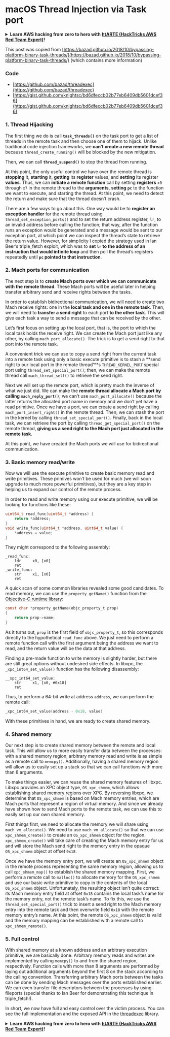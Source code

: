 # macOS Thread Injection via Task port

<details>

<summary><strong>Learn AWS hacking from zero to hero with</strong> <a href="https://training.hacktricks.xyz/courses/arte"><strong>htARTE (HackTricks AWS Red Team Expert)</strong></a><strong>!</strong></summary>

Other ways to support HackTricks:

* If you want to see your **company advertised in HackTricks** or **download HackTricks in PDF** Check the [**SUBSCRIPTION PLANS**](https://github.com/sponsors/carlospolop)!
* Get the [**official PEASS & HackTricks swag**](https://peass.creator-spring.com)
* Discover [**The PEASS Family**](https://opensea.io/collection/the-peass-family), our collection of exclusive [**NFTs**](https://opensea.io/collection/the-peass-family)
* **Join the** 💬 [**Discord group**](https://discord.gg/hRep4RUj7f) or the [**telegram group**](https://t.me/peass) or **follow** me on **Twitter** 🐦 [**@carlospolopm**](https://twitter.com/carlospolopm)**.**
* **Share your hacking tricks by submitting PRs to the** [**HackTricks**](https://github.com/carlospolop/hacktricks) and [**HackTricks Cloud**](https://github.com/carlospolop/hacktricks-cloud) github repos.

</details>

This post was copied from [https://bazad.github.io/2018/10/bypassing-platform-binary-task-threads/](https://bazad.github.io/2018/10/bypassing-platform-binary-task-threads/) (which contains more information)

### Code

* [https://github.com/bazad/threadexec](https://github.com/bazad/threadexec)
* [https://gist.github.com/knightsc/bd6dfeccb02b77eb6409db5601dcef36](https://gist.github.com/knightsc/bd6dfeccb02b77eb6409db5601dcef36)

### 1. Thread Hijacking

The first thing we do is call **`task_threads()`** on the task port to get a list of threads in the remote task and then choose one of them to hijack. Unlike traditional code injection frameworks, we **can’t create a new remote thread** because `thread_create_running()` will be blocked by the new mitigation.

Then, we can call **`thread_suspend()`** to stop the thread from running.

At this point, the only useful control we have over the remote thread is **stopping** it, **starting** it, **getting** its **register** values, and **setting** its register **values**. Thus, we can **initiate a remote function** call by setting **registers** `x0` through `x7` in the remote thread to the **arguments**, **setting** **`pc`** to the function we want to execute, and starting the thread. At this point, we need to detect the return and make sure that the thread doesn’t crash.

There are a few ways to go about this. One way would be to **register an exception handler** for the remote thread using `thread_set_exception_ports()` and to set the return address register, `lr`, to an invalid address before calling the function; that way, after the function runs an exception would be generated and a message would be sent to our exception port, at which point we can inspect the thread’s state to retrieve the return value. However, for simplicity I copied the strategy used in Ian Beer’s triple\_fetch exploit, which was to **set `lr` to the address of an instruction that would infinite loop** and then poll the thread’s registers repeatedly until **`pc` pointed to that instruction**.

### 2. Mach ports for communication

The next step is to **create Mach ports over which we can communicate with the remote thread**. These Mach ports will be useful later in helping transfer arbitrary send and receive rights between the tasks.

In order to establish bidirectional communication, we will need to create two Mach receive rights: one in the **local task and one in the remote task**. Then, we will need to **transfer a send right** to each port **to the other task**. This will give each task a way to send a message that can be received by the other.

Let’s first focus on setting up the local port, that is, the port to which the local task holds the receive right. We can create the Mach port just like any other, by calling `mach_port_allocate()`. The trick is to get a send right to that port into the remote task.

A convenient trick we can use to copy a send right from the current task into a remote task using only a basic execute primitive is to stash a **send right to our local port in the remote thread’**s `THREAD_KERNEL_PORT` special port using `thread_set_special_port()`; then, we can make the remote thread call `mach_thread_self()` to retrieve the send right.

Next we will set up the remote port, which is pretty much the inverse of what we just did. We can make the **remote thread allocate a Mach port by calling `mach_reply_port()`**; we can’t use `mach_port_allocate()` because the latter returns the allocated port name in memory and we don’t yet have a read primitive. Once we have a port, we can create a send right by calling `mach_port_insert_right()` in the remote thread. Then, we can stash the port in the kernel by calling `thread_set_special_port()`. Finally, back in the local task, we can retrieve the port by calling `thread_get_special_port()` on the remote thread, **giving us a send right to the Mach port just allocated in the remote task**.

At this point, we have created the Mach ports we will use for bidirectional communication.

### 3. Basic memory read/write <a href="#step-3-basic-memory-readwrite" id="step-3-basic-memory-readwrite"></a>

Now we will use the execute primitive to create basic memory read and write primitives. These primives won’t be used for much (we will soon upgrade to much more powerful primitives), but they are a key step in helping us to expand our control of the remote process.

In order to read and write memory using our execute primitive, we will be looking for functions like these:

```c
uint64_t read_func(uint64_t *address) {
    return *address;
}
void write_func(uint64_t *address, uint64_t value) {
    *address = value;
}
```

They might correspond to the following assembly:

```
_read_func:
    ldr     x0, [x0]
    ret
_write_func:
    str     x1, [x0]
    ret
```

A quick scan of some common libraries revealed some good candidates. To read memory, we can use the `property_getName()` function from the [Objective-C runtime library](https://opensource.apple.com/source/objc4/objc4-723/runtime/objc-runtime-new.mm.auto.html):

```c
const char *property_getName(objc_property_t prop)
{
    return prop->name;
}
```

As it turns out, `prop` is the first field of `objc_property_t`, so this corresponds directly to the hypothetical `read_func` above. We just need to perform a remote function call with the first argument being the address we want to read, and the return value will be the data at that address.

Finding a pre-made function to write memory is slightly harder, but there are still great options without undesired side effects. In libxpc, the `_xpc_int64_set_value()` function has the following disassembly:

```
__xpc_int64_set_value:
    str     x1, [x0, #0x18]
    ret
```

Thus, to perform a 64-bit write at address `address`, we can perform the remote call:

```c
_xpc_int64_set_value(address - 0x18, value)
```

With these primitives in hand, we are ready to create shared memory.

### 4. Shared memory

Our next step is to create shared memory between the remote and local task. This will allow us to more easily transfer data between the processes: with a shared memory region, arbitrary memory read and write is as simple as a remote call to `memcpy()`. Additionally, having a shared memory region will allow us to easily set up a stack so that we can call functions with more than 8 arguments.

To make things easier, we can reuse the shared memory features of libxpc. Libxpc provides an XPC object type, `OS_xpc_shmem`, which allows establishing shared memory regions over XPC. By reversing libxpc, we determine that `OS_xpc_shmem` is based on Mach memory entries, which are Mach ports that represent a region of virtual memory. And since we already have shown how to send Mach ports to the remote task, we can use this to easily set up our own shared memory.

First things first, we need to allocate the memory we will share using `mach_vm_allocate()`. We need to use `mach_vm_allocate()` so that we can use `xpc_shmem_create()` to create an `OS_xpc_shmem` object for the region. `xpc_shmem_create()` will take care of creating the Mach memory entry for us and will store the Mach send right to the memory entry in the opaque `OS_xpc_shmem` object at offset `0x18`.

Once we have the memory entry port, we will create an `OS_xpc_shmem` object in the remote process representing the same memory region, allowing us to call `xpc_shmem_map()` to establish the shared memory mapping. First, we perform a remote call to `malloc()` to allocate memory for the `OS_xpc_shmem` and use our basic write primitive to copy in the contents of the local `OS_xpc_shmem` object. Unfortunately, the resulting object isn’t quite correct: its Mach memory entry field at offset `0x18` contains the local task’s name for the memory entry, not the remote task’s name. To fix this, we use the `thread_set_special_port()` trick to insert a send right to the Mach memory entry into the remote task and then overwrite field `0x18` with the remote memory entry’s name. At this point, the remote `OS_xpc_shmem` object is valid and the memory mapping can be established with a remote call to `xpc_shmem_remote()`.

### 5. Full control <a href="#step-5-full-control" id="step-5-full-control"></a>

With shared memory at a known address and an arbitrary execution primitive, we are basically done. Arbitrary memory reads and writes are implemented by calling `memcpy()` to and from the shared region, respectively. Function calls with more than 8 arguments are performed by laying out additional arguments beyond the first 8 on the stack according to the calling convention. Transferring arbitrary Mach ports between the tasks can be done by sending Mach messages over the ports established earlier. We can even transfer file descriptors between the processes by using fileports (special thanks to Ian Beer for demonstrating this technique in triple\_fetch!).

In short, we now have full and easy control over the victim process. You can see the full implementation and the exposed API in the [threadexec](https://github.com/bazad/threadexec) library.

<details>

<summary><strong>Learn AWS hacking from zero to hero with</strong> <a href="https://training.hacktricks.xyz/courses/arte"><strong>htARTE (HackTricks AWS Red Team Expert)</strong></a><strong>!</strong></summary>

Other ways to support HackTricks:

* If you want to see your **company advertised in HackTricks** or **download HackTricks in PDF** Check the [**SUBSCRIPTION PLANS**](https://github.com/sponsors/carlospolop)!
* Get the [**official PEASS & HackTricks swag**](https://peass.creator-spring.com)
* Discover [**The PEASS Family**](https://opensea.io/collection/the-peass-family), our collection of exclusive [**NFTs**](https://opensea.io/collection/the-peass-family)
* **Join the** 💬 [**Discord group**](https://discord.gg/hRep4RUj7f) or the [**telegram group**](https://t.me/peass) or **follow** me on **Twitter** 🐦 [**@carlospolopm**](https://twitter.com/carlospolopm)**.**
* **Share your hacking tricks by submitting PRs to the** [**HackTricks**](https://github.com/carlospolop/hacktricks) and [**HackTricks Cloud**](https://github.com/carlospolop/hacktricks-cloud) github repos.

</details>

